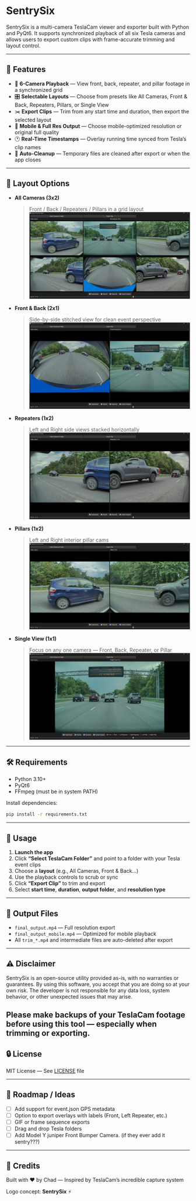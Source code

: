 # SentrySix

SentrySix is a multi-camera TeslaCam viewer and exporter built with Python and PyQt6.
It supports synchronized playback of all six Tesla cameras and allows users to export custom clips with frame-accurate trimming and layout control.

---

## 🚗 Features

- 🔭 **6-Camera Playback** — View front, back, repeater, and pillar footage in a synchronized grid
- 🎛️ **Selectable Layouts** — Choose from presets like All Cameras, Front & Back, Repeaters, Pillars, or Single View
- ✂️ **Export Clips** — Trim from any start time and duration, then export the selected layout
- 📱 **Mobile & Full Res Output** — Choose mobile-optimized resolution or original full quality
- 🕐 **Real-Time Timestamps** — Overlay running time synced from Tesla’s clip names
- 🧹 **Auto-Cleanup** — Temporary files are cleaned after export or when the app closes

---

## 📸 Layout Options

- **All Cameras (3x2)**
  > Front / Back / Repeaters / Pillars in a grid layout
  ![All Cameras](Screenshots/All-cameras.png)


- **Front & Back (2x1)**
  > Side-by-side stitched view for clean event perspective
  ![Front And Back](Screenshots/Front-Back.png)

- **Repeaters (1x2)**
  > Left and Right side views stacked horizontally
  ![Rapeaters](Screenshots/Rapeaters.png)

- **Pillars (1x2)**
  > Left and Right interior pillar cams
  ![Pillers](Screenshots/Pillers.png)

- **Single View (1x1)**
  > Focus on any one camera — Front, Back, Repeater, or Pillar
  ![Single View](Screenshots/Single-view.png)

---

## 🛠 Requirements

- Python 3.10+
- PyQt6
- FFmpeg (must be in system PATH)

Install dependencies:
```bash
pip install -r requirements.txt
```

---

## 🧪 Usage

1. **Launch the app**
2. Click **“Select TeslaCam Folder”** and point to a folder with your Tesla event clips
3. Choose a **layout** (e.g., All Cameras, Front & Back...)
4. Use the playback controls to scrub or sync
5. Click **“Export Clip”** to trim and export
6. Select **start time**, **duration**, **output folder**, and **resolution type**

---

## 📂 Output Files

- `final_output.mp4` — Full resolution export
- `final_output_mobile.mp4` — Optimized for mobile playback
- All `trim_*.mp4` and intermediate files are auto-deleted after export

---
## ⚠️ Disclaimer

SentrySix is an open-source utility provided as-is, with no warranties or guarantees.
By using this software, you accept that you are doing so at your own risk.
The developer is not responsible for any data loss, system behavior, or other unexpected issues that may arise.

Please make backups of your TeslaCam footage before using this tool — especially when trimming or exporting.
---

## 🔒 License

MIT License — See [LICENSE](LICENSE) file

---

## 🚧 Roadmap / Ideas

- [ ] Add support for event.json GPS metadata
- [ ] Option to export overlays with labels (Front, Left Repeater, etc.)
- [ ] GIF or frame sequence exports
- [ ] Drag and drop Tesla folders
- [ ] Add Model Y juniper Front Bumper Camera. (if they ever add it sentry???)

---

## 🙌 Credits

Built with ❤️ by Chad — Inspired by TeslaCam’s incredible capture system

Logo concept: **SentrySix** ⚡
